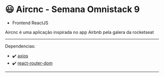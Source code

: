 # 😃 Aircnc - Semana Omnistack 9 

* Frontend ReactJS

Aircnc é uma aplicação inspirada no app Airbnb pela galera da rocketseat

---

Dependencias:

- ✔️ [axios]()
- ✔️ [react-router-dom]()

---